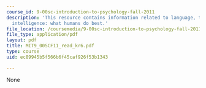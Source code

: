 ```yaml
---
course_id: 9-00sc-introduction-to-psychology-fall-2011
description: 'This resource contains information related to language, thinking, and
  intelligence: what humans do best.'
file_location: /coursemedia/9-00sc-introduction-to-psychology-fall-2011/ec89945b5f566b6f45caf926f53b1343_MIT9_00SCF11_read_kr6.pdf
file_type: application/pdf
layout: pdf
title: MIT9_00SCF11_read_kr6.pdf
type: course
uid: ec89945b5f566b6f45caf926f53b1343

---
```

None